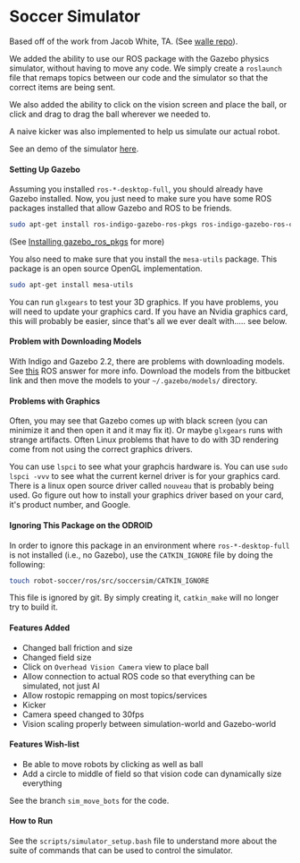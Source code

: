 Soccer Simulator
================

Based off of the work from Jacob White, TA. (See [walle repo](https://github.com/embeddedprogrammer/soccer/tree/gazebo)).

We added the ability to use our ROS package with the Gazebo physics simulator, without having to move any code. We simply create a `roslaunch` file that remaps topics between our code and the simulator so that the correct items are being sent.

We also added the ability to click on the vision screen and place the ball, or click and drag to drag the ball wherever we needed to.

A naive kicker was also implemented to help us simulate our actual robot.

See an demo of the simulator [here](https://youtu.be/bMZNFNGh_Pk).

#### Setting Up Gazebo ####

Assuming you installed `ros-*-desktop-full`, you should already have Gazebo installed. Now, you just need to make sure you have some ROS packages installed that allow Gazebo and ROS to be friends.

```bash
sudo apt-get install ros-indigo-gazebo-ros-pkgs ros-indigo-gazebo-ros-control
```
(See [Installing gazebo_ros_pkgs](http://gazebosim.org/tutorials?tut=ros_installing) for more)

You also need to make sure that you install the `mesa-utils` package. This package is an open source OpenGL implementation.

```bash
sudo apt-get install mesa-utils
```

You can run `glxgears` to test your 3D graphics. If you have problems, you will need to update your graphics card. If you have an Nvidia graphics card, this will probably be easier, since that's all we ever dealt with..... see below.

#### Problem with Downloading Models ####

With Indigo and Gazebo 2.2, there are problems with downloading models. See [this](http://answers.ros.org/question/199401/problem-with-indigo-and-gazebo-22/?answer=199475#post-id-199475) ROS answer for more info. Download the models from the bitbucket link and then move the models to your `~/.gazebo/models/` directory.

#### Problems with Graphics ####

Often, you may see that Gazebo comes up with black screen (you can minimize it and then open it and it may fix it). Or maybe `glxgears` runs with strange artifacts. Often Linux problems that have to do with 3D rendering come from not using the correct graphics drivers.

You can use `lspci` to see what your graphcis hardware is. You can use `sudo lspci -vvv` to see what the current kernel driver is for your graphics card. There is a linux open source driver called `nouveau` that is probably being used. Go figure out how to install your graphics driver based on your card, it's product number, and Google.

#### Ignoring This Package on the ODROID ####

In order to ignore this package in an environment where `ros-*-desktop-full` is not installed (i.e., no Gazebo), use the `CATKIN_IGNORE` file by doing the following:

```bash
touch robot-soccer/ros/src/soccersim/CATKIN_IGNORE
```

This file is ignored by git. By simply creating it, `catkin_make` will no longer try to build it.

#### Features Added ####

- Changed ball friction and size
- Changed field size
- Click on `Overhead Vision Camera` view to place ball
- Allow connection to actual ROS code so that everything can be simulated, not just AI
- Allow rostopic remapping on most topics/services
- Kicker
- Camera speed changed to 30fps
- Vision scaling properly between simulation-world and Gazebo-world

#### Features Wish-list ####

- Be able to move robots by clicking as well as ball
- Add a circle to middle of field so that vision code can dynamically size everything

See the branch `sim_move_bots` for the code.

#### How to Run ####

See the `scripts/simulator_setup.bash` file to understand more about the suite of commands that can be used to control the simulator.